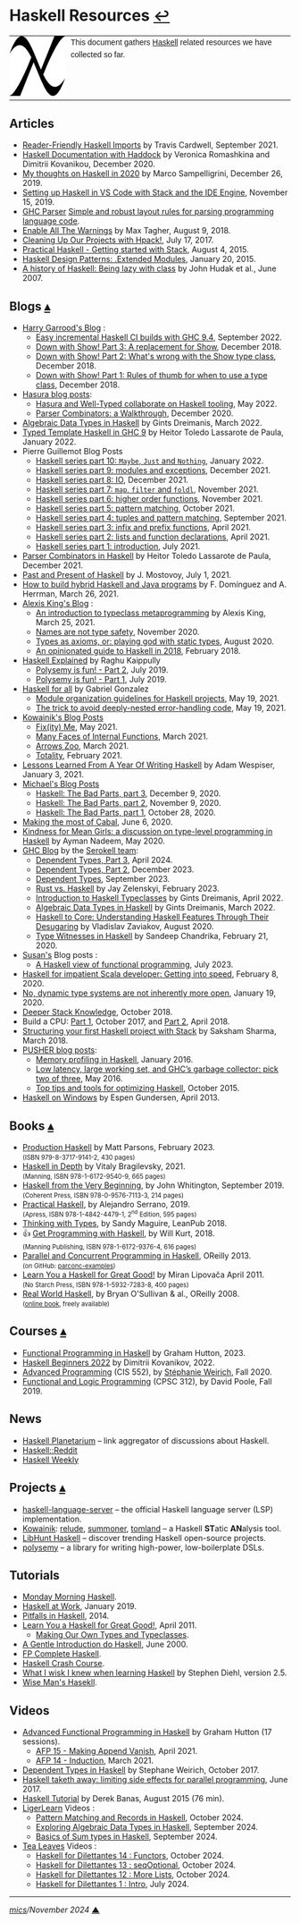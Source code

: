 # <span id="top">Haskell Resources</span> <span style="font-size:90%;">[↩](README.md#top)</span>

<table style="font-family:Helvetica,Arial;line-height:1.6;">
  <tr>
  <td style="border:0;padding:0 10px 0 0;min-width:100px;"><a href="https://www.haskell.org/" rel="external"><img style="border:0;" src="./docs/images/Double_lambda.png" width="100" alt="Haskell logo"/></a></td>
  <td style="border:0;padding:0;vertical-align:text-top;">This document gathers <a href="https://www.haskell.org/" rel="external">Haskell</a> related resources we have collected so far.
  </td>
  </tr>
</table>

## <span id="articles">Articles</span>

- [Reader-Friendly Haskell Imports](https://www.extrema.is/articles/reader-friendly-haskell-imports) by Travis Cardwell, September 2021.
- [Haskell Documentation with Haddock][article_haddock] by Veronica Romashkina and Dimitrii Kovanikou, December 2020.
- [My thoughts on Haskell in 2020][article_sampellegrini] by Marco Sampelligrini, December 26, 2019.
- [Setting up Haskell in VS Code with Stack and the IDE Engine][article_doig], November 15, 2019.
- [GHC Parser][ghc_parser]
[Simple and robust layout rules for parsing programming language code][article_abela].
- [Enable All The Warnings][article_tagher] by Max Tagher, August 9, 2018.
- [Cleaning Up Our Projects with Hpack!][article_hpack], July 17, 2017.
- [Practical Haskell - Getting started with Stack][article_seanhess], August 4, 2015.
- [Haskell Design Patterns: .Extended Modules][article_jaspervdj], January 20, 2015.
- [A history of Haskell: Being lazy with class][article_hudack] by John Hudak et al., June 2007.

## <span id="blogs">Blogs</span> [**&#x25B4;**](#top)

- [Harry Garrood's Blog](https://harry.garrood.me/) :
  - [Easy incremental Haskell CI builds with GHC 9.4](https://harry.garrood.me/blog/easy-incremental-haskell-ci-builds-with-ghc-9.4/), September 2022.
  - [Down with Show! Part 3: A replacement for Show](https://harry.garrood.me/blog/down-with-show-part-3/), December 2018.
  - [Down with Show! Part 2: What's wrong with the Show type class](https://harry.garrood.me/blog/down-with-show-part-2/), December 2018.
  - [Down with Show! Part 1: Rules of thumb for when to use a type class](https://harry.garrood.me/blog/down-with-show-part-1/), December 2018.
- [Hasura blog posts](https://hasura.io/blog/tagged/haskell/):
  - [Hasura and Well-Typed collaborate on Haskell tooling](https://hasura.io/blog/hasura-and-well-typed-collaborate-on-haskell-tooling/), May 2022.
  - [Parser Combinators: a Walkthrough](https://hasura.io/blog/parser-combinators-walkthrough/), December 2020.
- [Algebraic Data Types in Haskell][blog_dreimanis] by Gints Dreimanis, March 2022.
- [Typed Template Haskell in GHC 9][blog_lassarote] by Heitor Toledo Lassarote de Paula, January 2022.
- Pierre Guillemot Blog Posts
  - [Haskell series part 10: `Maybe`, `Just` and `Nothing`](https://blog.kalvad.com/haskell-series-part-10/), January 2022.
  - [Haskell series part 9: modules and exceptions](https://blog.kalvad.com/haskell-series-part-9/), December 2021.
  - [Haskell series part 8: IO](https://blog.kalvad.com/haskell-series-part-8/), December 2021.
  - [Haskell series part 7: `map`, `filter` and `foldl`](https://blog.kalvad.com/haskell-series-part-7/), November 2021.
  - [Haskell series part 6: higher order functions](https://blog.kalvad.com/haskell-series-part-6/), November 2021.
  - [Haskell series part 5: pattern matching](https://blog.kalvad.com/haskell-series-part-5/), October 2021.
  - [Haskell series part 4: tuples and pattern matching](https://blog.kalvad.com/haskell-series-part-4/), September 2021.
  - [Haskell series part 3: infix and prefix functions](https://blog.kalvad.com/haskell-series-part-3/), April 2021.
  - [Haskell series part 2: lists and function declarations](https://blog.kalvad.com/haskell-series-part-2/), April 2021.
  - [Haskell series part 1: introduction](https://blog.kalvad.com/haskell-series-part-1/), July 2021.
- [Parser Combinators in Haskell][blog_lassarote_comb] by Heitor Toledo Lassarote de Paula, December 2021.
- [Past and Present of Haskell](blog_mostovoy) by J. Mostovoy, July 1, 2021.
- [How to build hybrid Haskell and Java programs](blog_dominguez) by F. Domínguez and A. Herrman, March 26, 2021.
- [Alexis King's Blog](https://lexi-lambda.github.io/) :
  - [An introduction to typeclass metaprogramming][blog_king] by Alexis King, March 25, 2021.
  - [Names are not type safety](https://lexi-lambda.github.io/blog/2020/11/01/names-are-not-type-safety/), November 2020.
  - [Types as axioms, or: playing god with static types](https://lexi-lambda.github.io/blog/2020/08/13/types-as-axioms-or-playing-god-with-static-types/), August 2020.
  - [An opinionated guide to Haskell in 2018](https://lexi-lambda.github.io/blog/2018/02/10/an-opinionated-guide-to-haskell-in-2018/), February 2018.
- [Haskell Explained](https://haskell-explained.gitlab.io/blog/) by Raghu Kaippully
  - [Polysemy is fun! - Part 2](https://haskell-explained.gitlab.io/blog/posts/2019/07/31/polysemy-is-cool-part-2/), July 2019.
  - [Polysemy is fun! - Part 1](https://haskell-explained.gitlab.io/blog/posts/2019/07/28/polysemy-is-cool-part-1/), July 2019.
- [Haskell for all](https://www.haskellforall.com/) by Gabriel Gonzalez
  - [Module organization guidelines for Haskell projects](https://www.haskellforall.com/2021/05/module-organization-guidelines-for.html), May 19, 2021.
  - [The trick to avoid deeply-nested error-handling code](https://www.haskellforall.com/2021/05/the-trick-to-avoid-deeply-nested-error.html), May 19, 2021.
- [Kowainik's Blog Posts](https://kowainik.github.io/tags/haskell)
  - [Fix(ity) Me](https://kowainik.github.io/posts/fixity), May 2021.
  - [Many Faces of Internal Functions](https://kowainik.github.io/posts/internal-functions), March 2021.
  - [Arrows Zoo](https://kowainik.github.io/posts/arrows-zoo), March 2021.
  - [Totality](https://kowainik.github.io/posts/totality), February 2021.
- [Lessons Learned From A Year Of Writing Haskell](https://wespiser.com/posts/2021-01-03-Lessons-Learned-From-A-Year-Of-Haskell.html) by Adam Wespiser, January 3, 2021.
- [Michael's Blog Posts](https://www.snoyman.com/blog)
  - [Haskell: The Bad Parts, part 3](https://www.snoyman.com/blog/2020/12/haskell-bad-parts-3/), December 9, 2020.
  - [Haskell: The Bad Parts, part 2](https://www.snoyman.com/blog/2020/11/haskell-bad-parts-2/), November 9, 2020.
  - [Haskell: The Bad Parts, part 1](https://www.snoyman.com/blog/2020/10/haskell-bad-parts-1/), October 28, 2020.
- [Making the most of Cabal][blog_lau], June 6, 2020.
-  [Kindness for Mean Girls: a discussion on type-level programming in Haskell][blog_nadeem] by Ayman Nadeem, May 2020.
- [GHC Blog](https://serokell.io/blog/ghc) by the [Serokell team](https://serokell.io/team):
  - [Dependent Types, Part 3](https://serokell.io/blog/ghc-dependent-types-in-haskell-3), April 2024.
  - [Dependent Types, Part 2](https://serokell.io/blog/ghc-dependent-types-in-haskell-2), December 2023.
  - [Dependent Types](https://serokell.io/blog/ghc-dependent-types-in-haskell), September 2023.
  - [Rust vs. Haskell](https://serokell.io/blog/rust-vs-haskell) by Jay Zelenskyi, February 2023.
  - [Introduction to Haskell Typeclasses](https://serokell.io/blog/haskell-typeclasses) by Gints Dreimanis, April 2022.
  - [Algebraic Data Types in Haskell](https://serokell.io/blog/algebraic-data-types-in-haskell) by Gints Dreimanis, March 2022.
  - [Haskell to Core: Understanding Haskell Features Through Their Desugaring](https://serokell.io/blog/haskell-to-core) by Vladislav Zaviakov, August 2020.
  - [Type Witnesses in Haskell](https://serokell.io/blog/haskell-type-level-witness) by Sandeep Chandrika, February 21, 2020.
- [Susan's](https://www.susanpotter.net/software/) Blog posts :
  - [A Haskell view of functional programming](https://www.susanpotter.net/software/a-haskell-tinted-view-of-functional-programming-effectful/), July 2023.
- [Haskell for impatient Scala developer: Getting into speed][blog_msitko], February 8, 2020.
- [No, dynamic type systems are not inherently more open](https://lexi-lambda.github.io/blog/2020/01/19/no-dynamic-type-systems-are-not-inherently-more-open/), January 19, 2020.
- [Deeper Stack Knowledge][blog_deeper_stack], October 2018.
- Build a CPU: [Part 1](https://yager.io/CPU/CPU2.html), October 2017, and [Part 2](https://yager.io/CPU/CPU2.html), April 2018.
- [Structuring your first Haskell project with Stack](https://sakshamsharma.com/2018/03/haskell-proj-struct/) by Saksham Sharma, March 2018.
- [PUSHER blog posts](https://making.pusher.com/):
  - [Memory profiling in Haskell](https://making.pusher.com/memory-profiling-in-haskell/), January 2016.
  - [Low latency, large working set, and GHC’s garbage collector: pick two of three](https://making.pusher.com/latency-working-set-ghc-gc-pick-two/), May 2016.
  - [Top tips and tools for optimizing Haskell](https://making.pusher.com/top-tips-and-tools-for-optimising-haskell/), October 2015.
- [Haskell on Windows](https://gundersen.net/haskell-on-windows/) by Espen Gundersen, April 2013.

## <span id="books">Books</span> [**&#x25B4;**](#top)

- [Production Haskell][book_parsons] by Matt Parsons, February 2023.<br/><span style="font-size:80%;">(ISBN 979-8-3717-9141-2, 430 pages)</span>
- [Haskell in Depth][book_bragilevsky] by Vitaly Bragilevsky, 2021.<br/><span style="font-size:80%;">(Manning, ISBN 978-1-6172-9540-9, 665 pages)</span>
- [Haskell from the Very Beginning][book_very_beginning], by John Whitington, September 2019.<br/><span style="font-size:80%;">(Coherent Press, ISBN 978-0-9576-7113-3, 214 pages)</span>
- [Practical Haskell][book_practical_haskell], by Alejandro Serrano, 2019.</br><span style="font-size:80%;">(Apress, ISBN 978-1-4842-4479-1, 2<sup>nd</sup> Edition, 595 pages)</span>
- [Thinking with Types][book_thinking_with_types], by Sandy Maguire, LeanPub 2018.
- &#128077; [Get Programming with Haskell][book_get_programming], by Will Kurt, 2018.<br/><span style="font-size:80%;">(Manning Publishing, ISBN 978-1-6172-9376-4, 616 pages)</span>
- [Parallel and Concurrent Programming in Haskell][parconc_book], OReilly 2013.<br/><span style="font-size:80%;">(on GitHub: [parconc-examples][parconc_examples])</span>
- [Learn You a Haskell for Great Good!][book_lipovaca] by Miran Lipovača
April 2011.<br/><span style="font-size:80%;">(No Starch Press, ISBN 978-1-5932-7283-8, 400 pages)</span>
- [Real World Haskell][book_real_world], by Bryan O'Sullivan &amp; al., OReilly 2008.<br/><span style="font-size:80%;">([online book](http://book.realworldhaskell.org/), freely available)</span>

## <span id="courses">Courses</span> [**&#x25B4;**](#top)

- [Functional Programming in Haskell](https://www.classcentral.com/classroom/youtube-functional-programming-in-haskell-59638/61cc95daddfc8) by Graham Hutton, 2023.
- [Haskell Beginners 2022](https://slides.com/haskellbeginners2022/) by Dimitrii Kovanikov, 2022.
- [Advanced Programming](https://www.cis.upenn.edu/~cis552/current/) (CIS 552), by [Stéphanie Weirich](https://www.cis.upenn.edu/~sweirich/), Fall 2020.
- [Functional and Logic Programming](https://www.cs.ubc.ca/~poole/cs312/2019/) (CPSC 312), by David Poole, Fall 2019.

## <span id="news">News</span>

- [Haskell Planetarium][haskell_planetarium] &ndash; link aggregator of discussions about Haskell.
- [Haskell::Reddit](https://www.reddit.com/r/haskell/)
- [Haskell Weekly][haskell_weekly]

## <span id="projects">Projects</span> [**&#x25B4;**](#top)

- [haskell-language-server](https://github.com/haskell/haskell-language-server) &ndash; the official Haskell language server (LSP) implementation.
- [Kowainik][kowainik_github]: [relude][kowainik_relude],  [summoner][kowainik_summoner], [tomland][kowainik_tomland] &ndash; a Haskell <b>ST</b>atic <b>AN</b>alysis tool.
- [LibHunt Haskell](https://www.libhunt.com/l/haskell) &ndash; discover trending Haskell open-source projects.
- [polysemy](https://github.com/polysemy-research/polysemy) &ndash; a library for writing high-power, low-boilerplate DSLs.

## <span id="tutorials">Tutorials</span>

- [Monday Morning Haskell][tuto_mmhaskell].
- [Haskell at Work][tuto_haskell_at_work], January 2019.
- [Pitfalls in Haskell][haskell_pitfalls], 2014.
- [Learn You a Haskell for Great Good!][learn_you_haskell], April 2011.
  - [Making Our Own Types and Typeclasses](http://learnyouahaskell.com/making-our-own-types-and-typeclasses).
- [A Gentle Introduction do Haskell][haskell_tutorial], June 2000.
- [FP Complete Haskell](https://www.fpcomplete.com/haskell/learn/).
- [Haskell Crash Course](https://yager.io/CrashCourse/Haskell.html).
- [What I wisk I knew when learning Haskell](http://dev.stephendiehl.com/hask/) by Stephen Diehl, version 2.5.
- [Wise Man's Hasekll](https://andre.tips/wmh/).

## <span id="videos">Videos</span>

- [Advanced Functional Programming in Haskell][video_hutton] by Graham Hutton (17 sessions).
  - [AFP 15 - Making Append Vanish](https://www.youtube.com/watch?v=WQy7Bzr03R4), April 2021.
  - [AFP 14 - Induction](https://www.youtube.com/watch?v=uykHCg2VUjc), March 2021.
- [Dependent Types in Haskell][video_weirich] by Stephane Weirich, October 2017.
- [Haskell taketh away: limiting side effects for parallel programming][video_newton], June 2017.
- [Haskell Tutorial][video_banas] by Derek Banas, August 2015 (76 min).
- [LigerLearn](https://www.youtube.com/@LigerLearn) Videos :
  - [Pattern Matching and Records in Haskell](https://www.youtube.com/watch?v=e4_3uZXvoak), October 2024.
  - [Exploring Algebraic Data Types in Haskell](https://www.youtube.com/watch?v=xeBA-BhFjvQ), September 2024.
  - [Basics of Sum types in Haskell](https://www.youtube.com/watch?v=072IahwCYUk), September 2024.
- [Tea Leaves](https://www.youtube.com/@TeaLeavesProgramming) Videos :
  - [Haskell for Dilettantes 14 : Functors](https://www.youtube.com/watch?v=wxLnwKoxEXM), October 2024.
  - [Haskell for Dilettantes 13 : seqOptional](https://www.youtube.com/watch?v=3_YqTbXzYTc), October 2024.
  - [Haskell for Dilettantes 12 : More Lists](https://www.youtube.com/watch?v=PPVeaWuq0qs), October 2024.
  - [Haskell for Dilettantes 1 : Intro](https://www.youtube.com/watch?v=nlTJU8wLo7E), July 2024.
***

*[mics](https://lampwww.epfl.ch/~michelou/)/November 2024* [**&#9650;**](#top)
<span id="bottom">&nbsp;</span>

<!-- link refs -->

[article_abela]: http://www.cse.chalmers.se/~abela/master/layout-parsing.html
[article_doig]: https://medium.com/@dogwith1eye/setting-up-haskell-in-vs-code-with-stack-and-the-ide-engine-81d49eda3ecf
[article_haddock]: https://kowainik.github.io/posts/haddock-tips
[article_hpack]: https://mmhaskell.com/blog/2017/7/17/cleaning-up-our-projects-with-hpack
[article_hudack]: https://www.researchgate.net/publication/221501761_A_history_of_Haskell_Being_lazy_with_class]
[article_jaspervdj]: https://jaspervdj.be/posts/2015-01-20-haskell-design-patterns-extended-modules.html
[article_sampellegrini]: https://alpacaaa.net/thoughts-on-haskell-2020/
[article_seanhess]: https://seanhess.github.io/2015/08/04/practical-haskell-getting-started.html
[article_tagher]: https://medium.com/mercury-bank/enable-all-the-warnings-a0517bc081c3
[blog_deeper_stack]: https://mmhaskell.com/blog/2018/10/8/deeper-stack-knowledge
[blog_dominguez]: https://www.tweag.io/blog/2021-03-25-haskell-java/
[blog_dreimanis]: https://serokell.io/blog/algebraic-data-types-in-haskell
[blog_king]: https://lexi-lambda.github.io/blog/2021/03/25/an-introduction-to-typeclass-metaprogramming/
[blog_lassarote]: https://serokell.io/blog/typed-template-haskell-in-ghc-9
[blog_lassarote_comb]: https://serokell.io/blog/parser-combinators-in-haskell
[blog_lau]: https://lukelau.me/haskell/posts/making-the-most-of-cabal/
[blog_mostovoy]: https://serokell.io/blog/past-and-present-of-haskell
[blog_msitko]: https://msitko.pl/blog/2020/02/08/haskell-getting-into-speed.html
[blog_nadeem]: https://www.aymannadeem.com/haskell/2020/05/15/Kindness-for-Mean-Girls.html
[book_bragilevsky]: https://www.manning.com/books/haskell-in-depth
[book_get_programming]: https://www.manning.com/books/get-programming-with-haskell
[book_lipovaca]: https://nostarch.com/lyah.htm
[book_parsons]: https://www.amazon.com/Production-Haskell-Succeeding-Industry/dp/B0BTNSJRKD
[book_practical_haskell]: https://www.apress.com/gp/book/9781484244791
[book_real_world]: http://book.realworldhaskell.org/
[book_thinking_with_types]: https://leanpub.com/thinking-with-types
[book_very_beginning]: https://www.bookdepository.com/Haskell-from-Very-Beginning-John-Whitington/9780957671133
[ghc_parser]: https://gitlab.haskell.org/ghc/ghc/wikis/commentary/compiler/parser
[haskell_weekly]: https://haskellweekly.news/newsletter.html
[kowainik_github]: https://kowainik.github.io/
[kowainik_relude]: https://kowainik.github.io/projects/relude
[kowainik_summoner]: https://kowainik.github.io/projects/summoner
[kowainik_tomland]: https://kowainik.github.io/projects/tomland
[haskell_pitfalls]: http://users.jyu.fi/~sapekiis/haskell-pitfalls/
[haskell_planetarium]: https://haskell.pl-a.net/
[haskell_tutorial]: https://www.haskell.org/tutorial/index.html
[learn_you_haskell]: http://learnyouahaskell.com/chapters
[parconc_book]: https://simonmar.github.io/pages/pcph.html
[parconc_examples]: https://github.com/simonmar/parconc-examples
[tuto_haskell_at_work]: https://haskell-at-work.com/
[tuto_mmhaskell]: https://mmhaskell.com/
[video_banas]: https://www.youtube.com/watch?v=02_H3LjqMr8
[video_hutton]: https://www.youtube.com/watch?v=-qhbNGghVfc&list=PLF1Z-APd9zK5uFc8FKr_di9bfsYv8-lbc
[video_newton]: https://www.youtube.com/watch?v=lC5UWG5N8oY
[video_weirich]: https://www.youtube.com/watch?v=wNa3MMbhwS4
